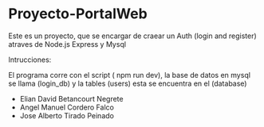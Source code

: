 # Proyecto-PortalWeb
Este es un proyecto, que se encargar de craear un Auth (login and register) atraves de Node.js Express y Mysql

Intrucciones:

El programa corre con el script ( npm run dev), la base de datos en mysql se llama (login_db) y la tables (users) esta se encuentra en el (database)

- Elian David Betancourt Negrete
- Angel Manuel Cordero Falco
- Jose Alberto Tirado Peinado
